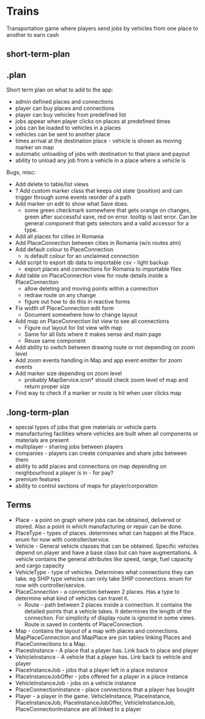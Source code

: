 # Trains

Transportation game where players send jobs by vehicles from one place to another to earn cash

## short-term-plan

## .plan

Short term plan on what to add to the app:

- admin defined places and connections
- player can buy places and connections
- player can buy vehicles from predefined list
- jobs appear when player clicks on places at predefined times
- jobs can be loaded to vehicles in a places
- vehicles can be sent to another place
- times arrival at the destination place - vehicle is shown as moving marker on map
- automatic unloading of jobs with destination to that place and payout
- ability to unload any job from a vehicle in a place where a vehicle is

Bugs, misc:

- Add delete to table/list views
- ? Add custom marker class that keeps old state (position) and can trigger through some events reorder of a path
- Add marker on edit to show what Save does.
  - some green checkmark somewhere that gets orange on changes, green after successful save, red on error. tooltip is last error. Can be general component that gets selectors and a valid accessor for a type.
- Add all places for cities in Romania
- Add PlaceConnection between cities in Romania (w/o routes atm)
- Add default colour to PlaceConnection 
  - is default colour for an unclaimed connection
- Add script to export db data to importable csv - light backup
  - export places and connections for Romania to importable files
- Add table on PlaceConnection view for route details inside a PlaceConnection
  - allow deleting and moving points within a connection
  - redraw route on any change
  - figure out how to do this in reactive forms
- Fix width of PlaceConnection edit form
  - Document somewhere how to change layout
- Add map on PlaceConnection list view to see all connections
  - Figure out layout for list view with map
  - Same for all lists where it makes sense and main page
  - Reuse same component
- Add ability to switch between drawing route or not depending on zoom level
- Add zoom events handling in Map and app event emitter for zoom events
- Add marker size depending on zoom level
  - probably MapService.icon* should check zoom level of map and return proper size
- Find way to check if a marker or route is hit when user clicks map

## .long-term-plan

- special types of jobs that give materials or vehicle parts
- manufacturing facilities where vehicles are built when all components or materials are present
- multiplayer - sharing jobs between players
- companies - players can create companies and share jobs between them
- ability to add places and connections on map depending on neighbourhood a player is in - for pay?
- premium features
- ability to control sections of maps for player/corporation

## Terms

- Place - a point on graph where jobs can be obtained, delivered or stored. Also a point in which manufacturing or repair can be done.
- PlaceType - types of places. determines what can happen at the Place. enum for now with controller/service.
- Vehicle - General vehicle classes that can be obtained. Specific vehicles depend on player and have a base class but can have augmentations. A vehicle contains the general attributes like speed, range, fuel capacity and cargo capacity
- VehicleType - type of vehicles. Determines what connections they can take. eg SHIP type vehicles can only take SHIP connections. enum for now with controller/service.
- PlaceConnection - a connection between 2 places. Has a type to determine what kind of vehicles can travel it.
  - Route - path between 2 places inside a connection. It contains the detailed points that a vehicle takes. It determines the length of the connection. For simplicity of display route is ignored in some views. Route is saved in contents of PlaceConnection.
- Map - contains the layout of a map with places and connections. MapPlaceConnection and MapPlace are join tables linking Places and PlaceConnections to a Map.
- PlacesInstance - A place that a player has. Link back to place and player
- VehicleInstance - A vehicle that a player has. Link back to vehicle and player
- PlaceInstanceJob - jobs that a player left in a place instance
- PlaceInstanceJobOffer - jobs offered for a player in a place instance
- VehicleInstanceJob - jobs on a vehicle instance
- PlaceConnectionInstance - place connections that a player has bought
- Player - a player in the game. VehicleInstance, PlaceInstance, PlaceInstanceJob, PlaceInstanceJobOffer, VehicleInstanceJob, PlaceConnectionInstance are all linked to a player
